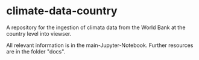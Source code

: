 # climate-data-country
A repository for the ingestion of climata data from the World Bank at the country level into viewser.

All relevant information is in the main-Jupyter-Notebook. Further resources are in the folder "docs".
